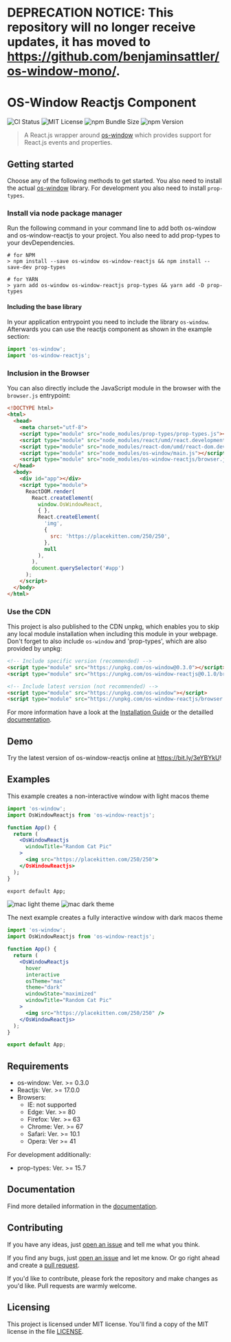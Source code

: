 # **DEPRECATION NOTICE:** This repository will no longer receive updates, it has moved to https://github.com/benjaminsattler/os-window-mono/.

# OS-Window Reactjs Component
![CI Status](https://github.com/benjaminsattler/os-window-reactjs/workflows/CI/badge.svg)
![MIT License](https://img.shields.io/github/license/benjaminsattler/os-window-reactjs)
![npm Bundle Size](https://img.shields.io/bundlephobia/min/os-window-reactjs)
![npm Version](https://img.shields.io/npm/v/os-window-reactjs)

> A React.js wrapper around [os-window][os-window] which provides support for React.js events and properties.

## Getting started

Choose any of the following methods to get started. You also need to install the actual [os-window][os-window] library. For development you also need to install `prop-types`.

### Install via node package manager

Run the following command in your command line to add both os-window and os-window-reactjs to your project. You also need to add prop-types to your devDependencies.
```shell
# for NPM
> npm install --save os-window os-window-reactjs && npm install --save-dev prop-types

# for YARN
> yarn add os-window os-window-reactjs prop-types && yarn add -D prop-types
```

#### Including the base library

In your application entrypoint you need to include the library `os-window`. Afterwards you can use the reactjs component as shown in the example section:

```javascript
import 'os-window';
import 'os-window-reactjs';
```

### Inclusion in the Browser

You can also directly include the JavaScript module in the browser with the `browser.js` entrypoint:

```html
<!DOCTYPE html>
<html>
  <head>
    <meta charset="utf-8">
    <script type="module" src="node_modules/prop-types/prop-types.js"></script>
    <script type="module" src="node_modules/react/umd/react.development.js"></script>
    <script type="module" src="node_modules/react-dom/umd/react-dom.development.js"></script>
    <script type="module" src="node_modules/os-window/main.js"></script>
    <script type="module" src="node_modules/os-window-reactjs/browser.js"></script>
  </head>
  <body>
    <div id="app"></div>
    <script type="module">
      ReactDOM.render(
        React.createElement(
          window.OsWindowReact,
          { },
          React.createElement(
            'img',
            {
              src: 'https://placekitten.com/250/250',
            },
            null
          ),
        ),
        document.querySelector('#app')
      );
    </script>
  </body>
</html>
```

### Use the CDN
This project is also published to the CDN unpkg, which enables you to skip any local module installation when including this module in your webpage. Don't forget to also include `os-window` and 'prop-types', which are also provided by unpkg:

```html
<!-- Include specific version (recommended) -->
<script type="module" src="https://unpkg.com/os-window@0.3.0"></script>
<script type="module" src="https://unpkg.com/os-window-reactjs@0.1.0/browser.js"></script>

<!-- Include latest version (not recommended) -->
<script type="module" src="https://unpkg.com/os-window"></script>
<script type="module" src="https://unpkg.com/os-window-reactjs/browser.js"></script>
```

For more information have a look at the [Installation Guide](./doc/installation.md) or the detailled [documentation](./doc/index.md).

## Demo
Try the latest version of os-window-reactjs online at <a href="https://bit.ly/3eYBYkU" target="_blank">https://bit.ly/3eYBYkU</a>!

## Examples

This example creates a non-interactive window with light macos theme
```jsx
import 'os-window';
import OsWindowReactjs from 'os-window-reactjs';

function App() {
  return (
    <OsWindowReactjs
      windowTitle="Random Cat Pic"
    >
      <img src="https://placekitten.com/250/250">
    </OsWindowReactjs>
  );
}

export default App;
```

![mac light theme](./doc/img/macos-light.png)
![mac dark theme](./doc/img/macos-dark.png)

The next example creates a fully interactive window with dark macos theme
```jsx
import 'os-window';
import OsWindowReactjs from 'os-window-reactjs';

function App() {
  return (
    <OsWindowReactjs
      hover
      interactive
      osTheme="mac"
      theme="dark"
      windowState="maximized"
      windowTitle="Random Cat Pic"
    >
      <img src="https://placekitten.com/250/250" />
    </OsWindowReactjs>
  );
}

export default App;
```
## Requirements

  - os-window: Ver. >= 0.3.0
  - Reactjs: Ver. >= 17.0.0
  - Browsers:
    - IE: not supported
    - Edge: Ver. >= 80
    - Firefox: Ver. >= 63
    - Chrome: Ver. >= 67
    - Safari: Ver. >= 10.1
    - Opera: Ver >= 41

For development additionally:
  - prop-types: Ver. >= 15.7

## Documentation

Find more detailed information in the [documentation](./doc/index.md).

## Contributing
If you have any ideas, just [open an issue][issues] and tell me what you think.

If you find any bugs, just [open an issue][issues] and let me know. Or go right ahead and create a [pull request][pulls].

If you'd like to contribute, please fork the repository and make changes as
you'd like. Pull requests are warmly welcome.

## Licensing

This project is licensed under MIT license. You'll find a copy of the MIT license in the file [LICENSE](LICENSE).

[issues]:https://github.com/benjaminsattler/os-window-reactjs/issues/new
[pulls]:https://github.com/benjaminsattler/os-window-reactjs/pulls
[os-window]:https://github.com/benjaminsattler/os-window
